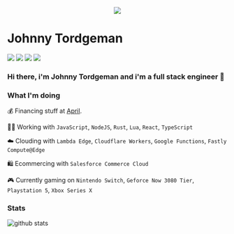 <p align="center">
  <img src="https://media.giphy.com/media/xULW8DIleKy1iKLZrq/giphy.gif">
</p>

# Johnny Tordgeman 

[![](https://img.shields.io/badge/LinkedIn-jtordgeman-blue)](https://www.linkedin.com/in/jtordgeman/)
[![](https://img.shields.io/badge/Twitter-%40FullStackJ-red)](https://twitter.com/FullStackJ)
[![](https://img.shields.io/badge/dev.to-pxjohnny-orange)](https://dev.to/pxjohnny)
[![](https://img.shields.io/badge/Medium-%40fsjohnny-brightgreen)](https://medium.com/@fsjohnny)

### Hi there, i'm Johnny Tordgeman and i'm a full stack engineer 👋

### What I'm doing

💰 Financing stuff at [April](https://www.getapril.com). <p/>
👨‍💻 Working with `JavaScript`, `NodeJS`, `Rust`, `Lua`, `React`, `TypeScript`<p/>
☁️ Clouding with `Lambda Edge`, `Cloudflare Workers`, `Google Functions`, `Fastly Compute@Edge`<p/>
🛍️ Ecommercing with `Salesforce Commerce Cloud`<p/>
🎮 Currently gaming on `Nintendo Switch`, `Geforce Now 3080 Tier`, `Playstation 5`, `Xbox Series X`

### Stats

![github stats](https://github-readme-stats.vercel.app/api?username=jtordgeman&show_icons=true)
